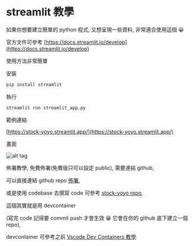 # streamlit 教學

如果你想要建立簡單的 python 程式, 又想呈現一些資料, 非常適合使用這個 😀

官方文件可參考 [https://docs.streamlit.io/develop](https://docs.streamlit.io/develop)

使用方法非常簡單

安裝

```python
pip install streamlit
```

執行

```python
streamlit run streamlit_app.py
```

範例連結

[https://stock-yoyo.streamlit.app/](https://stock-yoyo.streamlit.app/)

畫面

![alt tag](https://i.imgur.com/BSr8fCb.png)

佈署教學, 免費佈署(免費版只可以設定 public), 需要連結 github,

可以直接連結 github repo [佈署](https://docs.streamlit.io/deploy),

或是使用 codebase 去撰寫 code 可參考 [stock-yoyo repo](https://github.com/blue-rubiks/stock-yoyo),

這個其實就是用 devcontainer

(寫完 code 記得要 commit push 才會生效 😁 它會在你的 github 底下建立一個 repo),

devcontainer 可參考之前 [Vscode Dev Containers 教學](https://github.com/twtrubiks/vscode_python_note/tree/master?tab=readme-ov-file#vscode-dev-containers-%E6%95%99%E5%AD%B8)
